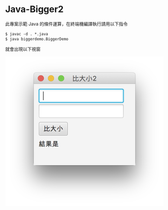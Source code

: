 # Java-Bigger2

此專案示範 Java 的條件運算，在終端機編譯執行請用以下指令

```
$ javac -d . *.java
$ java biggerdemo.BiggerDemo
```

就會出現以下視窗

![image](https://github.com/kaichingchang/Java-Bigger2/blob/master/demo4.png)
